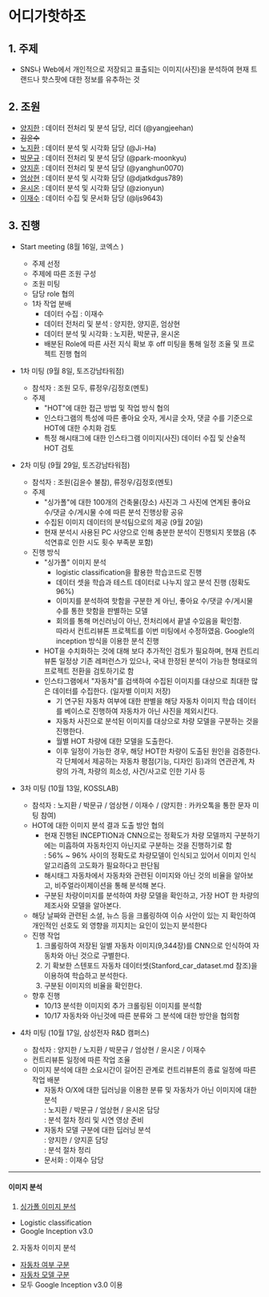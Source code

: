# 어디가핫하조


## 1. 주제


- SNS나 Web에서 개인적으로 저장되고 표출되는 이미지(사진)을 분석하여 현재 트랜드나 핫스팟에 대한 정보를 유추하는 것


## 2. 조원


- [양지한](https://github.com/yangjeehan) : 데이터 전처리 및 분석 담당, 리더 (@yangjeehan)
- ~~김윤수~~ 
- [노지환](https://github.com/Ji-Ha) : 데이터 분석 및 시각화 담당 (@Ji-Ha)
- [박문규](https://github.com/park-moonkyu) : 데이터 전처리 및 분석 담당 (@park-moonkyu)
- [양지훈](https://github.com/yanghun0070) : 데이터 전처리 및 분석 담당 (@yanghun0070)
- [엄상현](https://github.com/djatkdgus789) : 데이터 분석 및 시각화 담당 (@djatkdgus789)
- [윤시온](https://github.com/zionyun) : 데이터 분석 및 시각화 담당 (@zionyun)
- [이재수](https://github.com/ljs9643) : 데이터 수집 및 문서화 담당 (@ljs9643)
 

## 3. 진행


- Start meeting (8월 16일, 코엑스 )  
  - 주제 선정  
  - 주제에 따른 조원 구성  
  - 조원 미팅  
  - 담당 role 협의  
  - 1차 작업 분배  
    - 데이터 수집 : 이재수
    - 데이터 전처리 및 분석 : 양지한, 양지훈, 엄상현
    - 데이터 분석 및 시각화 : 노지환, 박문규, 윤시온
    - 배분된 Role에 따른 사전 지식 확보 후 off 미팅을 통해 일정 조율 및 프로젝트 진행 협의


- 1차 미팅 (9월 8일, 토즈강남타워점)  
  - 참석자 : 조원 모두, 류정우/김정호(멘토)  
  - 주제  
    - "HOT"에 대한 접근 방법 및 작업 방식 협의
    - 인스타그램의 특성에 따른 좋아요 숫자, 게시글 숫자, 댓글 수를 기준으로 HOT에 대한 수치화 검토
    - 특정 해시태그에 대한 인스타그램 이미지(사진) 데이터 수집 및 산술적 HOT 검토


 - 2차 미팅 (9월 29일, 토즈강남타워점)
   - 참석자 : 조원(김윤수 불참), 류정우/김정호(멘토)
   - 주제
      - "싱가폴"에 대한 100개의 건축물(장소) 사진과 그 사진에 연계된 좋아요 수/댓글 수/게시물 수에 따른 분석 진행상황 공유
      - 수집된 이미지 데이터의 분석팀으로의 제공 (9월 20일)
      - 현재 분석시 사용된 PC 사양으로 인해 충분한 분석이 진행되지 못했음 (추석연휴로 인한 시도 횟수 부족분 포함)
   - 진행 방식
      - "싱가폴" 이미지 분석  
      	- logistic classification을 활용한 학습코드로 진행
      	- 데이터 셋을 학습과 테스트 데이터로 나누지 않고 분석 진행 (정확도 96%)
      	- 이미지를 분석하여 핫함을 구분한 게 아닌, 좋아요 수/댓글 수/게시물 수를 통한 핫함을 판별하는 모델
      	- 회의를 통해 머신러닝이 아닌, 전처리에서 끝낼 수있음을 확인함.   
		따라서 컨트리뷰톤 프로젝트를 이번 미팅에서 수정하였음.
		Google의 inception 방식을 이용한 분석 진행         
      - HOT을 수치화하는 것에 대해 보다 추가적인 검토가 필요하며, 현재 컨트리뷰톤 일정상 기존 레퍼런스가 있으나, 국내 한정된 분석이 가능한 형태로의 프로젝트 전환을 검토하기로 함  
      - 인스타그램에서 "자동차"를 검색하여 수집된 이미지를 대상으로 최대한 많은 데이터를 수집한다. (일자별 이미지 저장)  
	  	- 기 연구된 자동차 여부에 대한 판별을 해당 자동차 이미지 학습 데이터를 베이스로 진행하여 자동차가 아닌 사진을 제외시킨다.  
		- 자동차 사진으로 분석된 이미지를 대상으로 차량 모델을 구분하는 것을 진행한다.  
		- 월별 HOT 차량에 대한 모델을 도출한다.  
		- 이후 일정이 가능한 경우, 해당 HOT한 차량이 도출된 원인을 검증한다.  
			각 단체에서 제공하는 자동차 평점(기능, 디자인 등)과의 연관관계, 차량의 가격, 차량의 희소성, 사건/사고로 인한 기사 등   

 - 3차 미팅 (10월 13일, KOSSLAB)  
   - 참석자 : 노지환 / 박문규 / 엄상현 / 이재수 / (양지한 : 카카오톡을 통한 문자 미팅 참여)
   - HOT에 대한 이미지 분석 결과 도출 방안 협의   
     - 현재 진행된 INCEPTION과 CNN으로는 정확도가 차량 모델까지 구분하기에는 미흡하여 자동차인지 아닌지로 구분하는 것을 진행하기로 함   
	: 56% ~ 96% 사이의 정확도로 차량모델이 인식되고 있어서 이미지 인식 알고리즘의 고도화가 필요하다고 판단됨   
     - 해시태그 자동차에서 자동차와 관련된 이미지와 아닌 것의 비율을 알아보고, 비주얼라이제이션을 통해 분석해 본다.   
     - 구분된 차량이미지를 분석하여 차량 모델을 확인하고, 가장 HOT 한 차량의 제조사와 모델을 알아본다.   
	- 해당 날짜와 관련된 소셜, 뉴스 등을 크롤링하여 이슈 사안이 있는 지 확인하여 개인적인 선호도 외 영향을 끼지치는 요인이 있는지 분석한다  
	- 진행 작업    
		 1. 크롤링하여 저장된 일별 자동차 이미지(9,344장)를 CNN으로 인식하여 자동차와 아닌 것으로 구별한다.  
		 2. 기 확보한 스텐포드 자동차 데이터셋(Stanford_car_dataset.md 참조)을 이용하여 학습하고 분석한다.  
		 3. 구분된 이미지의 비율을 확인한다.  
	- 향후 진행  
		- 10/13 분석한 이미지외 추가 크롤링된 이미지를 분석함   
		- 10/17 자동차와 아닌것에 따른 분류와 그 분석에 대한 방안을 협의함  

		
 - 4차 미팅 (10월 17일, 삼성전자 R&D 캠퍼스)  
   - 참석자 : 양지한 / 노지환 / 박문규 / 엄상현 / 윤시온 / 이재수
   - 컨트리뷰톤 일정에 따른 작업 조율
   - 이미지 분석에 대한 소요시간이 길어진 관계로 컨트리뷰톤의 종료 일정에 따른 작업 배분
     - 자동차 O/X에 대한 딥러닝을 이용한 분류 및 자동차가 아닌 이미지에 대한 분석   
     	: 노지환 / 박문규 / 엄상현 / 윤시온 담당   
	: 분석 절차 정리 및 시연 영상 준비  
     - 자동차 모델 구분에 대한 딥러닝 분석  
	: 양지한 / 양지훈 담당  
	: 분석 절차 정리
     - 문서화
        : 이재수 담당
	
------------------------

#### 이미지 분석
  
1. [싱가폴 이미지 분석](https://github.com/ljs9643/contributhon2018/tree-save/master/Team_A/2018-09-20-%EC%9D%B4%EB%AF%B8%EC%A7%80%20%EB%8D%B0%EC%9D%B4%ED%84%B0/README.md)
- Logistic classification 
- Google Inception v3.0

2. 자동차 이미지 분석 
- [자동차 여부 구분](https://github.com/onycom-ankus/contributhon2018/tree/master/Team_A/%EB%B6%84%EC%84%9D%ED%8C%80)
- [자동차 모델 구분](https://github.com/onycom-ankus/contributhon2018/tree/master/Team_A/dl_model/inception/)
- 모두 Google Inception v3.0 이용
